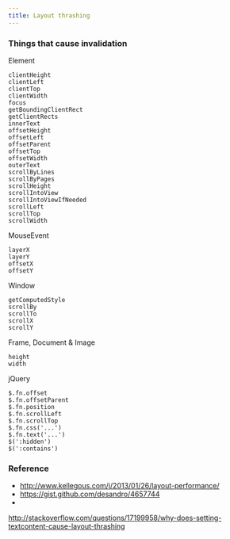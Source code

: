 ```yaml
---
title: Layout thrashing
---
```


### Things that cause invalidation

Element

    clientHeight
    clientLeft
    clientTop
    clientWidth
    focus
    getBoundingClientRect
    getClientRects
    innerText
    offsetHeight
    offsetLeft
    offsetParent
    offsetTop
    offsetWidth
    outerText
    scrollByLines
    scrollByPages
    scrollHeight
    scrollIntoView
    scrollIntoViewIfNeeded
    scrollLeft
    scrollTop
    scrollWidth

MouseEvent

    layerX
    layerY
    offsetX
    offsetY

Window

    getComputedStyle
    scrollBy
    scrollTo
    scrollX
    scrollY

Frame, Document & Image

    height
    width

jQuery

    $.fn.offset
    $.fn.offsetParent
    $.fn.position
    $.fn.scrollLeft
    $.fn.scrollTop
    $.fn.css('...')
    $.fn.text('...')
    $(':hidden')
    $(':contains')

### Reference

 * http://www.kellegous.com/j/2013/01/26/layout-performance/
 * https://gist.github.com/desandro/4657744
 * 
 http://stackoverflow.com/questions/17199958/why-does-setting-textcontent-cause-layout-thrashing
